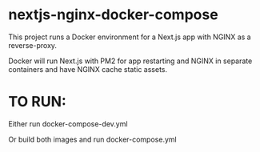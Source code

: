 # nextjs-nginx-docker-compose
This project runs a Docker environment for a Next.js app with NGINX as a reverse-proxy.

Docker will run Next.js with PM2 for app restarting and NGINX in separate containers and have NGINX cache static assets.

# TO RUN:
Either run docker-compose-dev.yml

Or build both images and run docker-compose.yml
